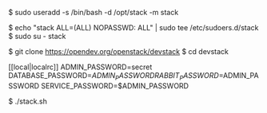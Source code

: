 $ sudo useradd -s /bin/bash -d /opt/stack -m stack

$ echo "stack ALL=(ALL) NOPASSWD: ALL" | sudo tee /etc/sudoers.d/stack
$ sudo su - stack

$ git clone https://opendev.org/openstack/devstack
$ cd devstack

[[local|localrc]]
ADMIN_PASSWORD=secret
DATABASE_PASSWORD=$ADMIN_PASSWORD
RABBIT_PASSWORD=$ADMIN_PASSWORD
SERVICE_PASSWORD=$ADMIN_PASSWORD

$ ./stack.sh
